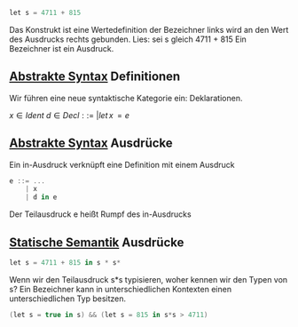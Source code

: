  ```csharp
 let s = 4711 + 815
 ```
 Das Konstrukt ist eine Wertedefinition der Bezeichner links wird an den Wert des Ausdrucks rechts gebunden. Lies: sei s gleich 4711 + 815
 Ein Bezeichner ist ein Ausdruck.

## [Abstrakte Syntax](Syntax.md#Abstrakte%20Syntax) Definitionen
Wir führen eine neue syntaktische Kategorie ein: Deklarationen.

$x\in Ident$
$d\in Decl ::=$
            $|let\, x\, = e$
## [Abstrakte Syntax](Syntax.md#Abstrakte%20Syntax) Ausdrücke
Ein in-Ausdruck verknüpft eine Definition mit einem Ausdruck

```csharp
e ::= ...
    | x
    | d in e
```
Der Teilausdruck e heißt Rumpf des in-Ausdrucks

## [Statische Semantik](Semantik.md#Statische%20Semantik) Ausdrücke

```csharp
let s = 4711 + 815 in s * s*
```
Wenn wir den Teilausdruck s*s typisieren, woher kennen wir den Typen von s?
Ein Bezeichner kann in unterschiedlichen Kontexten einen unterschiedlichen Typ besitzen.

```csharp
(let s = true in s) && (let s = 815 in s*s > 4711)
```
